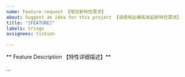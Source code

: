 ```yaml
---
name: Feature request 【增加新特性需求】
about: Suggest an idea for this project 【请使用此模板发起新特性需求】
title: "[FEATURE]"
labels: triage
assignees: tishion

---
```


[//]: # (以下所有的以"[//]: #"开始的文字都是注释，不会被markdown渲染，所以无需删除)
[//]: # (All lines start "with [//]: #" below are comment lines and will not be rendered by markdown, so there's no need to delete them)

** Feature Description 【特性详细描述】**

[//]: # (请在下面描述所需新特性的详细信息)
[//]: # (Please describe the detailed information about the request feature)
...

